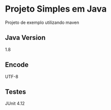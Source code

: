 # Projeto Simples em Java

Projeto de exemplo utilizando maven

## Java Version

1.8

## Encode

UTF-8

## Testes

JUnit 4.12